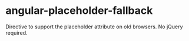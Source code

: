 angular-placeholder-fallback
============================

Directive to support the placeholder attribute on old browsers. No jQuery required.
